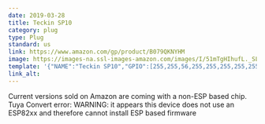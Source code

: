 ```yaml
---
date: 2019-03-28
title: Teckin SP10
category: plug
type: Plug
standard: us
link: https://www.amazon.com/gp/product/B079QKNYHM
image: https://images-na.ssl-images-amazon.com/images/I/51mTgHIhufL._SL1001_.jpg
template: '{"NAME":"Teckin SP10","GPIO":[255,255,56,255,255,255,255,255,255,17,255,21,255],"FLAG":0,"BASE":18}' 
link_alt: 
---
```




Current versions sold on Amazon are coming with a non-ESP based chip.
Tuya Convert error: WARNING: it appears this device does not use an ESP82xx and therefore cannot install ESP based firmware

